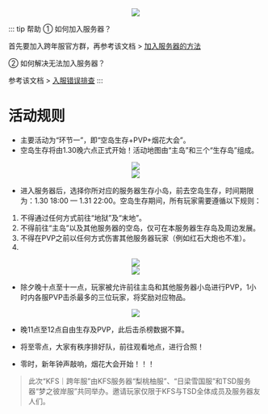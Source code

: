 <div align="center"><img src="/img/跨年服长海报.jpg"></div>

::: tip 帮助
① 如何加入服务器？

首先要加入跨年服官方群，再参考该文档 > [加入服务器的方法](/JoinServer.md)

② 如何解决无法加入服务器？

参考该文档 > [入服错误排查](/JoinFailed.md)
:::

# 活动规则
  
* 主要活动为“环节一”，即“空岛生存+PVP+烟花大会”。
* 空岛生存将由1.30晚六点正式开始！活动地图由“主岛”和三个“生存岛”组成。

<div align="center"><img src="/img/跨年服全景.png"></div>
  
<div align="center"><img src="/img/跨年服小岛.png"></div>

* 进入服务器后，选择你所对应的服务器生存小岛，前去空岛生存，时间期限为：1.30 18:00 — 1.31 22:00。空岛生存期间，所有玩家需要遵循以下规则：

1. 不得通过任何方式前往“地狱”及“末地”。
2. 不得前往“主岛”以及其他服务器的空岛，仅可在本服务器生存岛及周边发展。
3. 不得在PVP之前以任何方式伤害其他服务器玩家（例如红石大炮也不准）。
4.

<div align="center"><img src="/img/跨年服出生点.png"></div>
  
<div align="center"><img src="/img/跨年服新手装备.png"></div>

* 除夕晚十点至十一点，玩家被允许前往主岛和其他服务器小岛进行PVP，1小时内各服PVP击杀最多的三位玩家，将奖励对应物品。

<div align="center"><img src="/img/跨年服击杀榜.png"></div>

* 晚11点至12点自由生存及PVP，此后击杀榜数据不算。

* 将至零点，大家有秩序排好队，前往观看地点，进行合照！

* 零时，新年钟声敲响，烟花大会开始！！！

>此次“KFS｜跨年服”由KFS服务器“梨桃柚服”、“日梁雪国服”和TSD服务器“梦之彼岸服”共同举办。邀请玩家仅限于KFS与TSD全体成员及服务器友人们。